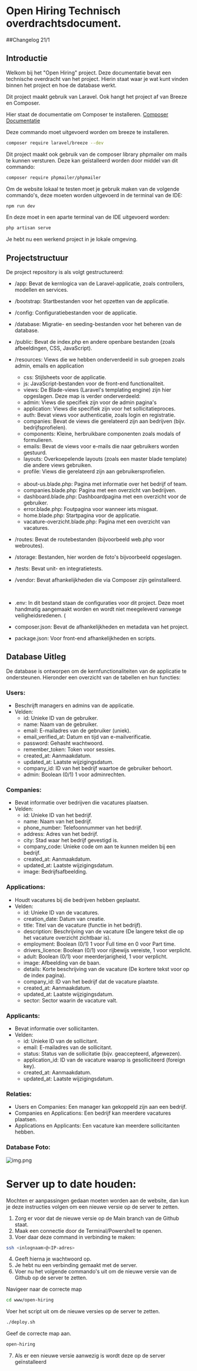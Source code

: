 # Open Hiring Technisch overdrachtsdocument.

##Changelog 21/1

## Introductie

Welkom bij het "Open Hiring" project. 
Deze documentatie bevat een technische overdracht van het project. 
Hierin staat waar je wat kunt vinden binnen het project en hoe de database werkt.

Dit project maakt gebruik van Laravel. Ook hangt het project af van Breeze en Composer.

Hier staat de documentatie om Composer te installeren.
[Composer Documentatie](https://getcomposer.org/doc/00-intro.md)

Deze commando moet uitgevoerd worden om breeze te installeren.
```bash
composer require laravel/breeze --dev
```

Dit project maakt ook gebruik van de composer library phpmailer om mails te kunnen versturen.
Deze kan geïstalleerd worden door middel van dit commando:

```bash
composer require phpmailer/phpmailer
```

Om de website lokaal te testen moet je gebruik maken van de volgende commando's, 
deze moeten worden uitgevoerd in de terminal van de IDE:

```bash
npm run dev
```
En deze moet in een aparte terminal van de IDE uitgevoerd worden:
```bash
php artisan serve
```
Je hebt nu een werkend project in je lokale omgeving.

## Projectstructuur

De project repository is als volgt gestructureerd:

- /app: Bevat de kernlogica van de Laravel-applicatie, zoals controllers, modellen en services.

- /bootstrap: Startbestanden voor het opzetten van de applicatie.

- /config: Configuratiebestanden voor de applicatie.

- /database: Migratie- en seeding-bestanden voor het beheren van de database.

- /public: Bevat de index.php en andere openbare bestanden (zoals afbeeldingen, CSS, JavaScript).

- /resources: Views die we hebben onderverdeeld in sub groepen zoals admin, emails en application
  - css: Stijlsheets voor de applicatie.
  - js: JavaScript-bestanden voor de front-end functionaliteit.
  - views: De Blade-views (Laravel's templating engine) zijn hier opgeslagen. Deze map is verder onderverdeeld:
  - admin: Views die specifiek zijn voor de admin pagina's
  - application: Views die specifiek zijn voor het sollicitatieproces.
  - auth: Bevat views voor authenticatie, zoals login en registratie.
  - companies: Bevat de views die gerelateerd zijn aan bedrijven (bijv. bedrijfsprofielen).
  - components: Kleine, herbruikbare componenten zoals modals of formulieren.
  - emails: Bevat de views voor e-mails die naar gebruikers worden gestuurd.
  - layouts: Overkoepelende layouts (zoals een master blade template) die andere views gebruiken.
  - profile: Views die gerelateerd zijn aan gebruikersprofielen.
    <br><br>
  - about-us.blade.php: Pagina met informatie over het bedrijf of team.
  - companies.blade.php: Pagina met een overzicht van bedrijven.
  - dashboard.blade.php: Dashboardpagina met een overzicht voor de gebruiker.
  - error.blade.php: Foutpagina voor wanneer iets misgaat.
  - home.blade.php: Startpagina voor de applicatie.
  - vacature-overzicht.blade.php: Pagina met een overzicht van vacatures.



- /routes: Bevat de routebestanden (bijvoorbeeld web.php voor webroutes).

- /storage: Bestanden, hier worden de foto's bijvoorbeeld opgeslagen.

- /tests: Bevat unit- en integratietests.

- /vendor: Bevat afhankelijkheden die via Composer zijn geïnstalleerd.

<br>
 
- .env: In dit bestand staan de configuraties voor dit project. Deze moet handmatig aangemaakt worden en wordt niet meegeleverd vanwege veiligheidsredenen. (

- composer.json: Bevat de afhankelijkheden en metadata van het project.

- package.json: Voor front-end afhankelijkheden en scripts.

## Database Uitleg

De database is ontworpen om de kernfunctionaliteiten van de applicatie te ondersteunen. Hieronder een overzicht van de tabellen en hun functies:


### Users:
- Beschrijft managers en admins van de applicatie.
- Velden:
  - id: Unieke ID van de gebruiker.
  - name: Naam van de gebruiker.
  - email: E-mailadres van de gebruiker (uniek).
  - email_verified_at: Datum en tijd van e-mailverificatie.
  - password: Gehasht wachtwoord.
  - remember_token: Token voor sessies.
  - created_at: Aanmaakdatum.
  - updated_at: Laatste wijzigingsdatum.
  - company_id: ID van het bedrijf waartoe de gebruiker behoort.
  - admin: Boolean (0/1) 1 voor adminrechten.

### Companies:
- Bevat informatie over bedrijven die vacatures plaatsen.
- Velden:
  - id: Unieke ID van het bedrijf.
  - name: Naam van het bedrijf.
  - phone_number: Telefoonnummer van het bedrijf.
  - address: Adres van het bedrijf.
  - city: Stad waar het bedrijf gevestigd is.
  - company_code: Unieke code om aan te kunnen melden bij een bedrijf.
  - created_at: Aanmaakdatum.
  - updated_at: Laatste wijzigingsdatum.
  - image: Bedrijfsafbeelding.

### Applications:
- Houdt vacatures bij die bedrijven hebben geplaatst.
- Velden:
  - id: Unieke ID van de vacatures.
  - creation_date: Datum van creatie.
  - title: Titel van de vacature (functie in het bedrijf).
  - description: Beschrijving van de vacature (De langere tekst die op het vacature overzicht zichtbaar is).
  - employment: Boolean (0/1) 1 voor Full time en 0 voor Part time.
  - drivers_licence: Boolean (0/1) voor rijbewijs vereiste, 1 voor verplicht.
  - adult: Boolean (0/1) voor meerderjarigheid, 1 voor verplicht.
  - image: Afbeelding van de baan.
  - details: Korte beschrijving van de vacature (De kortere tekst voor op de index pagina).
  - company_id: ID van het bedrijf dat de vacature plaatste.
  - created_at: Aanmaakdatum.
  - updated_at: Laatste wijzigingsdatum.
  - sector: Sector waarin de vacature valt.

### Applicants:
- Bevat informatie over sollicitanten.
- Velden:
  - id: Unieke ID van de sollicitant.
  - email: E-mailadres van de sollicitant.
  - status: Status van de sollicitatie (bijv. geaccepteerd, afgewezen).
  - application_id: ID van de vacature waarop is gesolliciteerd (foreign key).
  - created_at: Aanmaakdatum.
  - updated_at: Laatste wijzigingsdatum.

### Relaties:
- Users en Companies: Een manager kan gekoppeld zijn aan een bedrijf.
- Companies en Applications: Een bedrijf kan meerdere vacatures plaatsen.
- Applications en Applicants: Een vacature kan meerdere sollicitanten hebben.

### Database Foto:
![img.png](Database-Img.png)

# Server up to date houden:

Mochten er aanpassingen gedaan moeten worden aan de website, dan kun je deze instructies volgen om een nieuwe versie op de server te zetten.
1. Zorg er voor dat de nieuwe versie op de Main branch van de Github staat.
2. Maak een connectie door de Terminal/Powershell te openen.
3. Voer daar deze command in verbinding te maken:
```bash
ssh <inlognaam>@<IP-adres>
```
4. Geeft hierna je wachtwoord op.
5. Je hebt nu een verbinding gemaakt met de server.
6. Voer nu het volgende commando's uit om de nieuwe versie van de Github op de server te zetten.

Navigeer naar de correcte map
```bash
cd www/open-hiring
```
Voer het script uit om de nieuwe versies op de server te zetten.
```bash
./deploy.sh
```
Geef de correcte map aan.
```bash
open-hiring
```
7. Als er een nieuwe versie aanwezig is wordt deze op de server geïnstalleerd









